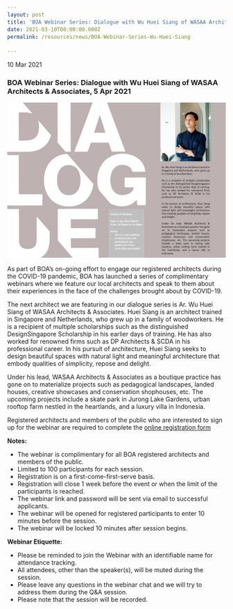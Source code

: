 ```yaml
---
layout: post
title: 'BOA Webinar Series: Dialogue with Wu Huei Siang of WASAA Architects & Associates'
date: 2021-03-10T00:00:00.000Z
permalink: /resources/news/BOA-Webinar-Series-Wu-Huei-Siang

---
```


10 Mar 2021

### **BOA Webinar Series: Dialogue with Wu Huei Siang of WASAA Architects & Associates, 5 Apr 2021**

![BOA Webinar Poster](/images/BOA_Webinar_050421.jpg)

As part of BOA’s on-going effort to engage our registered architects during the COVID-19 pandemic, BOA has launched a series of complimentary webinars where we feature our local architects and speak to them about their experiences in the face of the challenges brought about by COVID-19. 

The next architect we are featuring in our dialogue series is Ar. Wu Huei Siang of WASAA Architects & Associates. Huei Siang is an architect trained in Singapore and Netherlands, who grew up in a family of woodworkers. He is a recipient of multiple scholarships such as the distinguished DesignSingapore Scholarship in his earlier days of training. He has also worked for renowned firms such as DP Architects & SCDA in his professional career. In his pursuit of architecture, Huei Siang seeks to design beautiful spaces with natural light and meaningful architecture that embody qualities of simplicity, repose and delight. 

Under his lead, WASAA Architects & Associates as a boutique practice has gone on to materialize projects such as pedagogical landscapes, landed houses, creative showcases and conservation shophouses, etc. The upcoming projects include a skate park in Jurong Lake Gardens, urban rooftop farm nestled in the heartlands, and a luxury villa in Indonesia. 

Registered architects and members of the public who are interested to sign up for the webinar are required to complete the [online registration form](https://forms.gle/pEFXEtFY8LUEFjSK6)

**Notes:**
* The webinar is complimentary for all BOA registered architects and members of the public. 
* Limited to 100 participants for each session. 
* Registration is on a first-come-first-serve basis. 
* Registration will close 1 week before the event or when the limit of the participants is reached.
* The webinar link and password will be sent via email to successful applicants. 
* The webinar will be opened for registered participants to enter 10 minutes before the session.
* The webinar will be locked 10 minutes after session begins.

**Webinar Etiquette:**
* Please be reminded to join the Webinar with an identifiable name for attendance tracking.
* All attendees, other than the speaker(s), will be muted during the session.
* Please leave any questions in the webinar chat and we will try to address them during the Q&A session.
* Please note that the session will be recorded.
